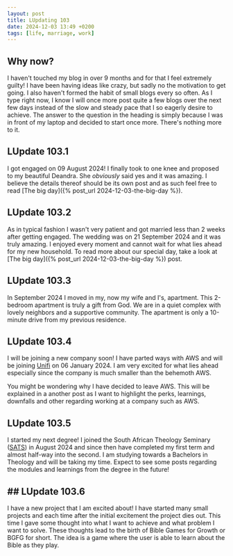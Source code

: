 ```yaml
---
layout: post
title: LUpdating 103
date: 2024-12-03 13:49 +0200
tags: [life, marriage, work]
---
```


## Why now?
I haven't touched my blog in over 9 months and for that I feel extremely guilty! I have been having ideas like crazy, but sadly no the motivation to get going. I also haven't formed the habit of small blogs every so often. As I type right now, I know I will once more post quite a few blogs over the next few days instead of the slow and steady pace that I so eagerly desire to achieve. The answer to the question in the heading is simply because I was in front of my laptop and decided to start once more. There's nothing more to it.

## LUpdate 103.1
I got engaged on 09 August 2024! I finally took to one knee and proposed to my beautiful Deandra. She _obviously_ said yes and it was amazing. I believe the details thereof should be its own post and as such feel free to read [The big day]({% post_url 2024-12-03-the-big-day %}).

## LUpdate 103.2 
As in typical fashion I wasn't very patient and got married less than 2 weeks after getting engaged. The wedding was on 21 September 2024 and it was truly amazing. I enjoyed every moment and cannot wait for what lies ahead for my new household. To read more about our special day, take a look at [The big day]({% post_url 2024-12-03-the-big-day %}) post.

## LUpdate 103.3
In September 2024 I moved in my, now my wife and I's, apartment. This 2-bedroom apartment is truly a gift from God. We are in a quiet complex with lovely neighbors and a supportive community. The apartment is only a 10-minute drive from my previous residence.

## LUpdate 103.4
I will be joining a new company soon! I have parted ways with AWS and will be joining [Unifi](https://unifi.credit/) on 06 January 2024. I am very excited for what lies ahead especially since the company is much smaller than the behemoth AWS. 

You might be wondering why I have decided to leave AWS. This will be explained in a another post as I want to highlight the perks, learnings, downfalls and other regarding working at a company such as AWS.

## LUpdate 103.5
I started my next degree! I joined the South African Theology Seminary ([SATS](https://sats.ac.za/)) in August 2024 and since then have completed my first term and almost half-way into the second. I am studying towards a Bachelors in Theology and will be taking my time. Expect to see some posts regarding the modules and learnings from the degree in the future!

## ## LUpdate 103.6
I have a new project that I am excited about! I have started many small projects and each time after the initial excitement the project dies out. This time I gave some thought into what I want to achieve and what problem I want to solve. These thoughts lead to the birth of Bible Games for Growth or BGFG for short. The idea is a game where the user is able to learn about the Bible as they play.